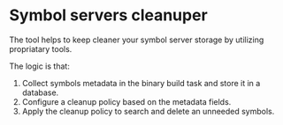 # Symbol servers cleanuper

The tool helps to keep cleaner your symbol server storage by utilizing propriatary tools.

The logic is that:
1. Collect symbols metadata in the binary build task and store it in a database.
2. Configure a cleanup policy based on the metadata fields.
2. Apply the cleanup policy to search and delete an unneeded symbols.